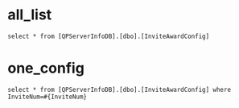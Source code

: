 all_list
===
    select * from [QPServerInfoDB].[dbo].[InviteAwardConfig]

one_config
===
    select * from [QPServerInfoDB].[dbo].[InviteAwardConfig] where InviteNum=#{InviteNum}